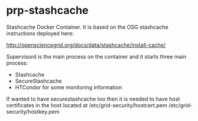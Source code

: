 # prp-stashcache
Stashcache Docker Container. It is based on the OSG stashcache instructions deployed here:

http://opensciencegrid.org/docs/data/stashcache/install-cache/

Supervisord is the main process on the container and it starts three main process:

* Stashcache
* SecureStashcache
* HTCondor for some monitoring information

If wanted to have securestashcache too then it is needed to have host certificates in the host located at
/etc/grid-security/hostcert.pem /etc/grid-security/hostkey.pem



